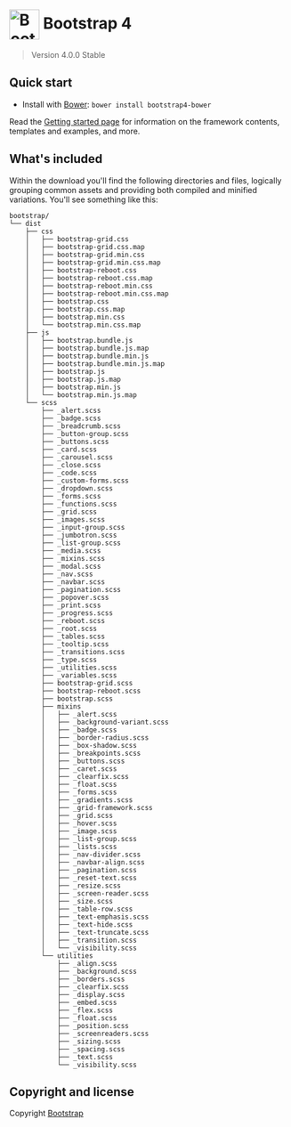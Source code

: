 <h1><img style="vertical-align: middle;" src="https://getbootstrap.com/assets/brand/bootstrap-solid.svg" alt="Bootstrap" height=54 width=54> Bootstrap 4</h1>

> Version 4.0.0 Stable

## Quick start

- Install with [Bower](https://bower.io/): `bower install bootstrap4-bower`

Read the [Getting started page](https://getbootstrap.com/) for information on the framework contents, templates and examples, and more.

## What's included

Within the download you'll find the following directories and files, logically grouping common assets and providing both compiled and minified variations. You'll see something like this:

```
bootstrap/
└── dist
    ├── css
    │   ├── bootstrap-grid.css
    │   ├── bootstrap-grid.css.map
    │   ├── bootstrap-grid.min.css
    │   ├── bootstrap-grid.min.css.map
    │   ├── bootstrap-reboot.css
    │   ├── bootstrap-reboot.css.map
    │   ├── bootstrap-reboot.min.css
    │   ├── bootstrap-reboot.min.css.map
    │   ├── bootstrap.css
    │   ├── bootstrap.css.map
    │   ├── bootstrap.min.css
    │   └── bootstrap.min.css.map
    ├── js
    │   ├── bootstrap.bundle.js
    │   ├── bootstrap.bundle.js.map
    │   ├── bootstrap.bundle.min.js
    │   ├── bootstrap.bundle.min.js.map
    │   ├── bootstrap.js
    │   ├── bootstrap.js.map
    │   ├── bootstrap.min.js
    │   └── bootstrap.min.js.map
    └── scss
        ├── _alert.scss
        ├── _badge.scss
        ├── _breadcrumb.scss
        ├── _button-group.scss
        ├── _buttons.scss
        ├── _card.scss
        ├── _carousel.scss
        ├── _close.scss
        ├── _code.scss
        ├── _custom-forms.scss
        ├── _dropdown.scss
        ├── _forms.scss
        ├── _functions.scss
        ├── _grid.scss
        ├── _images.scss
        ├── _input-group.scss
        ├── _jumbotron.scss
        ├── _list-group.scss
        ├── _media.scss
        ├── _mixins.scss
        ├── _modal.scss
        ├── _nav.scss
        ├── _navbar.scss
        ├── _pagination.scss
        ├── _popover.scss
        ├── _print.scss
        ├── _progress.scss
        ├── _reboot.scss
        ├── _root.scss
        ├── _tables.scss
        ├── _tooltip.scss
        ├── _transitions.scss
        ├── _type.scss
        ├── _utilities.scss
        ├── _variables.scss
        ├── bootstrap-grid.scss
        ├── bootstrap-reboot.scss
        ├── bootstrap.scss
        ├── mixins
        │   ├── _alert.scss
        │   ├── _background-variant.scss
        │   ├── _badge.scss
        │   ├── _border-radius.scss
        │   ├── _box-shadow.scss
        │   ├── _breakpoints.scss
        │   ├── _buttons.scss
        │   ├── _caret.scss
        │   ├── _clearfix.scss
        │   ├── _float.scss
        │   ├── _forms.scss
        │   ├── _gradients.scss
        │   ├── _grid-framework.scss
        │   ├── _grid.scss
        │   ├── _hover.scss
        │   ├── _image.scss
        │   ├── _list-group.scss
        │   ├── _lists.scss
        │   ├── _nav-divider.scss
        │   ├── _navbar-align.scss
        │   ├── _pagination.scss
        │   ├── _reset-text.scss
        │   ├── _resize.scss
        │   ├── _screen-reader.scss
        │   ├── _size.scss
        │   ├── _table-row.scss
        │   ├── _text-emphasis.scss
        │   ├── _text-hide.scss
        │   ├── _text-truncate.scss
        │   ├── _transition.scss
        │   └── _visibility.scss
        └── utilities
            ├── _align.scss
            ├── _background.scss
            ├── _borders.scss
            ├── _clearfix.scss
            ├── _display.scss
            ├── _embed.scss
            ├── _flex.scss
            ├── _float.scss
            ├── _position.scss
            ├── _screenreaders.scss
            ├── _sizing.scss
            ├── _spacing.scss
            ├── _text.scss
            └── _visibility.scss
```


## Copyright and license

Copyright [Bootstrap](https://github.com/twbs/bootstrap)
